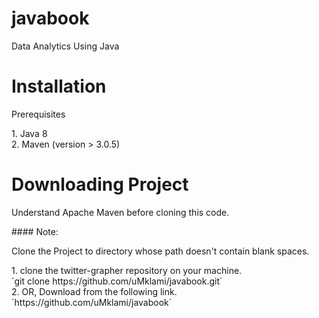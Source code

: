 # javabook
Data Analytics Using Java


# Installation
<p>Prerequisites</p>
1. Java 8<br>
2. Maven (version > 3.0.5)<br>


# Downloading Project
<p>Understand Apache Maven before cloning this code.</p>
#### Note:
<p>Clone the Project to directory whose path doesn't contain blank spaces.</p>
1. clone the twitter-grapher repository on your machine.<br/>
   `git clone https://github.com/uMklami/javabook.git`<br/>
2. OR, Download from the following link. <br/>
   `https://github.com/uMklami/javabook`
